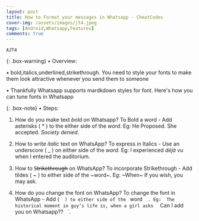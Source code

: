 ```yaml
---
layout: post
title: How to Format your messages in Whatsapp - CheatCodes
cover-img: /assets/images/jt4.jpeg
tags: [Android,Whatsapp,Features]
comments: true
---
```


``AJT4``

{: .box-warning}
• Overview:

• bold,italics,underlined,strikethrough. You need to style your fonts to make them look attractive whenever you send them to someone

• Thankfully Whatsapp supports mardkdown styles for font. Here's how you can tune fonts in Whatsapp


{: .box-note}
• Steps:

1. How do you make text _bold_ on Whatsapp? 
   To Bold a word - Add asterisks ( * ) to the either side of the *word*.
   Eg:  He Proposed. She accepted. *Society denied*.

2. How to write *italic* text on WhatsApp? 
   To express in Italics - Use an underscore ( _ ) on either side of the _word_.
   Eg:  I experienced _déjà vu_ when I entered the auditorium.

3. How to S̶t̶r̶i̶k̶e̶t̶h̶r̶o̶u̶g̶h̶ on WhatsApp?
   To incorporate Strikethrough  - Add tildes ( ~ ) to either side of the ~word~.
   Eg:  ~When~ If you wish, you may ask.

4. How do you change the font on WhatsApp?
   To change the font in WhatsApp - Add ( ` ` ` ) to either side of the ` ` `word ` ` `.
   Eg:  The historical moment in guy’s life is, when a girl asks ` ` `Can I add you on Whatsapp??` ` `.
